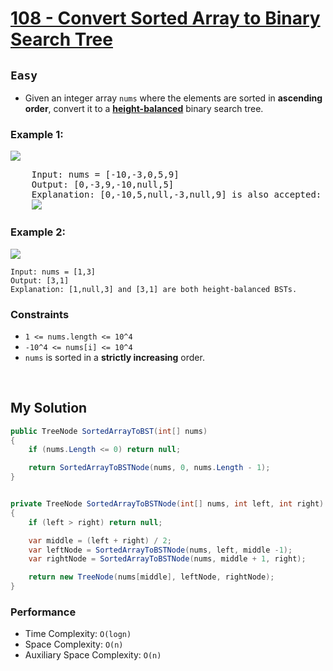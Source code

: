 [leet]: https://leetcode.com/problems/convert-sorted-array-to-binary-search-tree/
[def-0]: https://www.geeksforgeeks.org/introduction-to-height-balanced-binary-tree/

# [108 - Convert Sorted Array to Binary Search Tree][leet]

## ```Easy```

- Given an integer array `nums` where the elements are sorted in **ascending order**, convert it to a **[height-balanced][def-0]** binary search tree.

### Example 1:

<img src="https://assets.leetcode.com/uploads/2021/02/18/btree1.jpg">

<pre>
    Input: nums = [-10,-3,0,5,9]
    Output: [0,-3,9,-10,null,5]
    Explanation: [0,-10,5,null,-3,null,9] is also accepted:
    <img src="https://assets.leetcode.com/uploads/2021/02/18/btree2.jpg">
</pre>

### Example 2:

<img src="https://assets.leetcode.com/uploads/2021/02/18/btree.jpg">

```
Input: nums = [1,3]
Output: [3,1]
Explanation: [1,null,3] and [3,1] are both height-balanced BSTs.
```

### Constraints

- `1 <= nums.length <= 10^4`
- `-10^4 <= nums[i] <= 10^4`
- `nums` is sorted in a **strictly increasing** order.

<br>

## My Solution

```cs
public TreeNode SortedArrayToBST(int[] nums) 
{
    if (nums.Length <= 0) return null;

    return SortedArrayToBSTNode(nums, 0, nums.Length - 1);
}


private TreeNode SortedArrayToBSTNode(int[] nums, int left, int right)
{
    if (left > right) return null;

    var middle = (left + right) / 2;
    var leftNode = SortedArrayToBSTNode(nums, left, middle -1);
    var rightNode = SortedArrayToBSTNode(nums, middle + 1, right);

    return new TreeNode(nums[middle], leftNode, rightNode);
}
```

### Performance

- Time Complexity: ```O(logn)```
- Space Complexity: ```O(n)```
- Auxiliary Space Complexity: ```O(n)```
